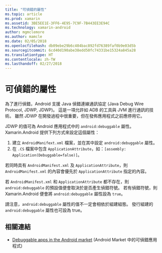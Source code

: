 ```yaml
---
title: "可偵錯的屬性"
ms.topic: article
ms.prod: xamarin
ms.assetid: 3BE5EE1E-3FF6-4E95-7C9F-7B443EE3E94C
ms.technology: xamarin-android
author: mgmclemore
ms.author: mamcle
ms.date: 02/05/2018
ms.openlocfilehash: db09ebe29b6c404bac892fd76389faf0b9e03d5b
ms.sourcegitcommit: 6cd40d190abe38edd50fc74331be15324a845a28
ms.translationtype: HT
ms.contentlocale: zh-TW
ms.lasthandoff: 02/27/2018
---
```

# <a name="debuggable-attribute"></a>可偵錯的屬性

<a name="Overview" />


為了進行偵錯，Android 支援 Java 偵錯連線通訊協定 (Java Debug Wire Protocol, JDWP, JDWP)。 這是一項允許如 ADB 的工具與 JVM 進行通訊的技術。 雖然 JDWP 在開發過程中很重要，但在發佈應用程式之前應停用它。

JDWP 的值可為 Android 應用程式中的 `android:debuggable` 屬性。 Xamarin.Android 提供下列方式來設定這個屬性：

1.  建立 `AndroidManifext.xml` 檔案，並在其中設定 `android:debuggable` 屬性。
1.  在 `.CS` 檔案中包含 `ApplicationAttribute`，如：`[assembly: Application(Debuggable=false)]`。


若同時具有 `AndroidManifest.xml` 及 `ApplicationAttribute`，則 `AndroidManifest.xml` 的內容會優先於 `ApplicationAttribute` 指定的內容。

若 `AndroidManifest.xml` 和 `ApplicationAttribute` 都不存在，則 `android:debuggable` 的預設值便會取決於是否產生偵錯符號。 若有偵錯符號，則 Xamarin.Android 便會將 `android:debuggable` 屬性設為 `true`。

請注意，`android:debuggable` 屬性的值不一定會相依於組建組態。 發行組建的 `android:debuggable` 屬性也可設為 true。


## <a name="related-links"></a>相關連結

- [Debuggable apps in the Android market](http://labs.mwrinfosecurity.com/blog/2011/07/07/debuggable-apps-in-android-market/) (Android Market 中的可偵錯應用程式)
